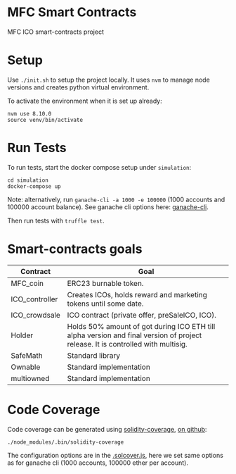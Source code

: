 # MFC Smart Contracts

MFC ICO smart-contracts project

# Setup

Use `./init.sh` to setup the project locally.
It uses `nvm` to manage node versions and creates python virtual environment.

To activate the environment when it is set up already:

```
nvm use 8.10.0
source venv/bin/activate
```

# Run Tests

To run tests, start the docker compose setup under `simulation`:

```
cd simulation
docker-compose up
```

Note: alternatively, run `ganache-cli -a 1000 -e 100000` (1000 accounts and 100000 account balance).
See ganache cli options here: [ganache-cli](https://github.com/trufflesuite/ganache-cli).

Then run tests with `truffle test`.

# Smart-contracts goals

| Contract | Goal |
| ------ | ------ |
| MFC_coin | ERC23 burnable token. |
| ICO_controller | Creates ICOs, holds reward and marketing tokens until some date. |
| ICO_crowdsale | ICO contract (private offer, preSaleICO, ICO). |
| Holder | Holds 50% amount of got during ICO ETH till alpha version and final version of project release. It is controlled with multisig. |
| SafeMath | Standard library |
| Ownable | Standard implementation |
| multiowned | Standard implementation |

# Code Coverage

Code coverage can be generated using [solidity-coverage](https://www.npmjs.com/package/solidity-coverage), [on github](https://github.com/sc-forks/solidity-coverage):

```
./node_modules/.bin/solidity-coverage
```

The configuration options are in the [.solcover.js](./.solcover.js), here we set same options as for ganache cli (1000 accounts, 100000 ether per account).
